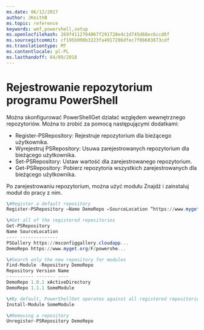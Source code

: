 ```yaml
---
ms.date: 06/12/2017
author: JKeithB
ms.topic: reference
keywords: wmf,powershell,setup
ms.openlocfilehash: 269f4112704067f291728e4c1d745d68ec6ccd6f
ms.sourcegitcommit: cf195b090b3223fa4917206dfec7f0b603873cdf
ms.translationtype: MT
ms.contentlocale: pl-PL
ms.lasthandoff: 04/09/2018
---
```

# <a name="register-a-powershell-repository"></a>Rejestrowanie repozytorium programu PowerShell
Można skonfigurować PowerShellGet działać względem wewnętrznego repozytoriów. Można to zrobić za pomocą następującymi dodatkami:
- Register-PSRepository: Rejestruje repozytorium dla bieżącego użytkownika.
- Wyrejestruj PSRepository: Usuwa zarejestrowanych repozytorium dla bieżącego użytkownika.
- Set-PSRepository: Ustaw wartość dla zarejestrowanego repozytorium.
- Get-PSRepository: Pobierz repozytoria wszystkich zarejestrowanych dla bieżącego użytkownika.

Po zarejestrowaniu repozytorium, można użyć modułu Znajdź i zainstaluj moduł do pracy z nim.

```powershell
\#Register a default repository
Register-PSRepository –Name DemoRepo –SourceLocation “https://www.myget.org/F/powershellgetdemo/api/v2” –PublishLocation “<https://www.myget.org/F/powershellgetdemo/api/v2>/package” –InstallationPolicy –Trusted

\#Get all of the registered repositories
Get-PSRepository
Name SourceLocation
---- --------------
PSGallery https://msconfiggallery.cloudapp...
DemoRepo https://www.myget.org/F/powershe...

\#Search only the new repository for modules
Find-Module -Repository DemoRepo
Repository Version Name
---------- ------- ----
DemoRepo 1.0.1 xActiveDirectory
DemoRepo 1.1.1 SomeModule

\#By default, PowerShellGet operates against all registered repositories when none is specified. In this example, the “SomeModule” module is installed from the DemoRepo.
Install-Module SomeModule

\#Removing a repository
Unregister-PSRepository DemoRepo
```